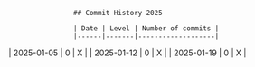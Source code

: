
                    ## Commit History 2025

                    | Date | Level | Number of commits |
                    |------|-------|-------------------|
                
| 2025-01-05 | 0 | X |
| 2025-01-12 | 0 | X |
| 2025-01-19 | 0 | X |